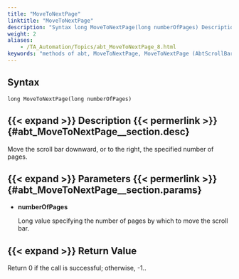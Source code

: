 ```yaml
--- 
title: "MoveToNextPage"
linktitle: "MoveToNextPage"
description: "Syntax long MoveToNextPage(long numberOfPages) Description Move the scroll bar downward, or to the right, the specified number of pages. Parameters numberOfPages Long value specifying the number of ..."
weight: 2
aliases: 
    - /TA_Automation/Topics/abt_MoveToNextPage_8.html
keywords: "methods of abt, MoveToNextPage, MoveToNextPage (AbtScrollBar), AbtScrollBar, movetonextpage, abtscrollbar movetonextpage, move scroll bar down by number of pages, move scroll bar to right by number of pages"
---
```


## Syntax

`long MoveToNextPage(long numberOfPages)`

## {{< expand >}} Description {{< permerlink >}} {#abt_MoveToNextPage__section.desc} 

Move the scroll bar downward, or to the right, the specified number of pages.

## {{< expand >}} Parameters {{< permerlink >}} {#abt_MoveToNextPage__section.params} 

-   **numberOfPages**

    Long value specifying the number of pages by which to move the scroll bar.


## {{< expand >}} Return Value

Return 0 if the call is successful; otherwise, -1..




